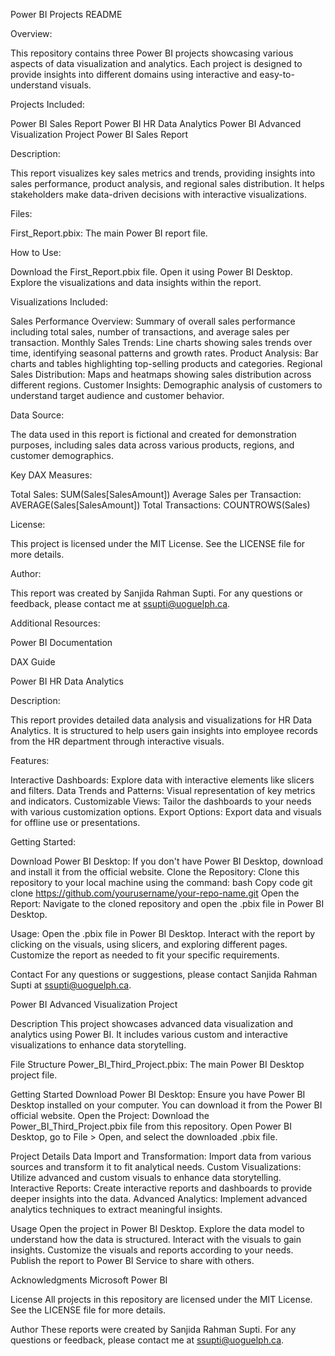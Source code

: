 Power BI Projects README

Overview:

This repository contains three Power BI projects showcasing various aspects of data visualization and analytics. 
Each project is designed to provide insights into different domains using interactive and easy-to-understand visuals.


Projects Included:

Power BI Sales Report
Power BI HR Data Analytics
Power BI Advanced Visualization Project
Power BI Sales Report


Description:

This report visualizes key sales metrics and trends, providing insights into sales performance, product analysis, and regional sales distribution.
It helps stakeholders make data-driven decisions with interactive visualizations.


Files:

First_Report.pbix: The main Power BI report file.


How to Use:

Download the First_Report.pbix file.
Open it using Power BI Desktop.
Explore the visualizations and data insights within the report.


Visualizations Included:

Sales Performance Overview: Summary of overall sales performance including total sales, number of transactions, and average sales per transaction.
Monthly Sales Trends: Line charts showing sales trends over time, identifying seasonal patterns and growth rates.
Product Analysis: Bar charts and tables highlighting top-selling products and categories.
Regional Sales Distribution: Maps and heatmaps showing sales distribution across different regions.
Customer Insights: Demographic analysis of customers to understand target audience and customer behavior.


Data Source:

The data used in this report is fictional and created for demonstration purposes, including sales data across various products, regions, and customer demographics.


Key DAX Measures:

Total Sales: SUM(Sales[SalesAmount])
Average Sales per Transaction: AVERAGE(Sales[SalesAmount])
Total Transactions: COUNTROWS(Sales)


License:

This project is licensed under the MIT License. See the LICENSE file for more details.


Author:

This report was created by Sanjida Rahman Supti. For any questions or feedback, please contact me at ssupti@uoguelph.ca.

Additional Resources:

Power BI Documentation

DAX Guide



Power BI HR Data Analytics


Description:

This report provides detailed data analysis and visualizations for HR Data Analytics. It is structured to help users gain insights into employee records from the HR department through interactive visuals.


Features:

Interactive Dashboards: Explore data with interactive elements like slicers and filters.
Data Trends and Patterns: Visual representation of key metrics and indicators.
Customizable Views: Tailor the dashboards to your needs with various customization options.
Export Options: Export data and visuals for offline use or presentations.


Getting Started:

Download Power BI Desktop: If you don't have Power BI Desktop, download and install it from the official website.
Clone the Repository: Clone this repository to your local machine using the command:
bash
Copy code
git clone https://github.com/yourusername/your-repo-name.git
Open the Report: Navigate to the cloned repository and open the .pbix file in Power BI Desktop.


Usage:
Open the .pbix file in Power BI Desktop.
Interact with the report by clicking on the visuals, using slicers, and exploring different pages.
Customize the report as needed to fit your specific requirements.


Contact
For any questions or suggestions, please contact Sanjida Rahman Supti at ssupti@uoguelph.ca.





Power BI Advanced Visualization Project


Description
This project showcases advanced data visualization and analytics using Power BI. It includes various custom and interactive visualizations to enhance data storytelling.


File Structure
Power_BI_Third_Project.pbix: The main Power BI Desktop project file.


Getting Started
Download Power BI Desktop: Ensure you have Power BI Desktop installed on your computer. You can download it from the Power BI official website.
Open the Project: Download the Power_BI_Third_Project.pbix file from this repository. Open Power BI Desktop, go to File > Open, and select the downloaded .pbix file.


Project Details
Data Import and Transformation: Import data from various sources and transform it to fit analytical needs.
Custom Visualizations: Utilize advanced and custom visuals to enhance data storytelling.
Interactive Reports: Create interactive reports and dashboards to provide deeper insights into the data.
Advanced Analytics: Implement advanced analytics techniques to extract meaningful insights.


Usage
Open the project in Power BI Desktop.
Explore the data model to understand how the data is structured.
Interact with the visuals to gain insights.
Customize the visuals and reports according to your needs.
Publish the report to Power BI Service to share with others.


Acknowledgments
Microsoft Power BI


License
All projects in this repository are licensed under the MIT License. See the LICENSE file for more details.


Author
These reports were created by Sanjida Rahman Supti. For any questions or feedback, please contact me at ssupti@uoguelph.ca.
